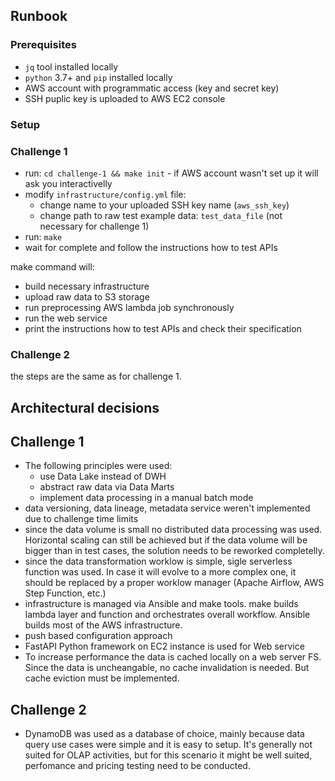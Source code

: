 ## Runbook

### Prerequisites

- `jq` tool installed locally
- `python` 3.7+ and `pip` installed locally
- AWS account with programmatic access (key and secret key)
- SSH puplic key is uploaded to AWS EC2 console

### Setup

### Challenge 1 

- run: `cd challenge-1 && make init` - if AWS account wasn't set up it will ask you interactivelly
- modify `infrastructure/config.yml` file:
    - change name to your uploaded SSH key name (`aws_ssh_key`)
    - change path to raw test example data: `test_data_file` (not necessary for challenge 1)
- run: `make`
- wait for complete and follow the instructions how to test APIs

make command will:
- build necessary infrastructure
- upload raw data to S3 storage
- run preprocessing AWS lambda job synchronously
- run the web service
- print the instructions how to test APIs and check their specification

### Challenge 2

the steps are the same as for challenge 1.

## Architectural decisions

## Challenge 1

- The following principles were used:
    - use Data Lake instead of DWH
    - abstract raw data via Data Marts
    - implement data processing in a manual batch mode
- data versioning, data lineage, metadata service weren't implemented due to challenge time limits
- since the data volume is small no distributed data processing was used. Horizontal scaling can still be achieved but if the data volume will be bigger than in test cases, the solution needs to be reworked completelly.
- since the data transformation worklow is simple, sigle serverless function was used. In case it will evolve to a more complex one, it should be replaced by a proper worklow manager (Apache Airflow, AWS Step Function, etc.)
- infrastructure is managed via Ansible and make tools. make builds lambda layer and function and orchestrates overall workflow. Ansible builds most of the AWS infrastructure.
- push based configuration approach
- FastAPI Python framework on EC2 instance is used for Web service
- To increase performance the data is cached locally on a web server FS. Since the data is uncheangable, no cache invalidation is needed. But cache eviction must be implemented.

## Challenge 2

- DynamoDB was used as a database of choice, mainly because data query use cases were simple and it is easy to setup. It's generally not suited for OLAP activities, but for this scenario it might be well suited, perfomance and pricing testing need to be conducted.
